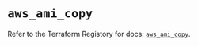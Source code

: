 # `aws_ami_copy`

Refer to the Terraform Registory for docs: [`aws_ami_copy`](https://registry.terraform.io/providers/hashicorp/aws/5.25.0/docs/resources/ami_copy).

